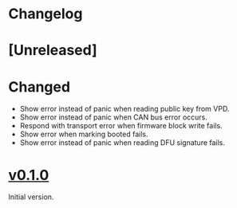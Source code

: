 # Changelog

# [Unreleased]

# Changed

- Show error instead of panic when reading public key from VPD.
- Show error instead of panic when CAN bus error occurs.
- Respond with transport error when firmware block write fails.
- Show error when marking booted fails.
- Show error instead of panic when reading DFU signature fails.

# [v0.1.0](https://github.com/umi-eng/pdm/releases/tag/pdm36-v0.1.0)

Initial version.
